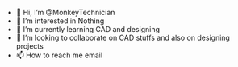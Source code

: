 - 👋 Hi, I’m @MonkeyTechnician
- 👀 I’m interested in Nothing
- 🌱 I’m currently learning CAD and designing
- 💞️ I’m looking to collaborate on CAD stuffs and also on designing projects
- 📫 How to reach me email
  

<!---
MonkeyTechnician/MonkeyTechnician is a ✨ special ✨ repository because its `README.md` (this file) appears on your GitHub profile.
You can click the Preview link to take a look at your changes.
--->
